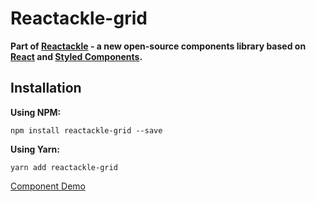 # Reactackle-grid


**Part of [Reactackle](https://www.npmjs.com/package/reactackle) - a new open-source components library based on [React](https://facebook.github.io/react/) and [Styled Components](https://www.styled-components.com).**

## Installation

**Using NPM:**
```
npm install reactackle-grid --save
```

**Using Yarn:**
```
yarn add reactackle-grid
```
[Component Demo](http://reactackle-docs.braincrumbs.io/#/grid/demo)

